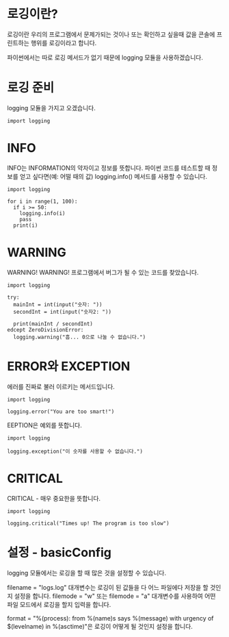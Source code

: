 # 로깅이란?
로깅이란 우리의 프로그램에서 문제가되는 것이나 또는 확인하고 싶을때 값을 콘솔에 프린트하는 행위를 로깅이라고 합니다.

파이썬에서는 따로 로깅 메서드가 없기 때문에 logging 모듈을 사용하겠습니다.

# 로깅 준비
logging 모듈을 가지고 오겠습니다.
```
import logging
```

# INFO
INFO는 INFORMATION의 약자이고 정보를 뜻합니다. 파이썬 코드를 테스트할 때 정보를 얻고 싶다면(예: 어떨 때의 값) logging.info() 메서드를 사용할 수 있습니다.

```
import logging

for i in range(1, 100):
  if i >= 50:
    logging.info(i)
    pass
  print(i)
```

# WARNING
WARNING! WARNING! 프로그램에서 버그가 될 수 있는 코드를 찾았습니다.

```
import logging

try:
  mainInt = int(input("숫자: "))
  secondInt = int(input("숫자2: "))

  print(mainInt / secondInt)
edcept ZeroDivisionError:
  logging.warning("흠... 0으로 나눌 수 없습니다.")
```

# ERROR와 EXCEPTION
에러를 진짜로 불러 이르키는 메서드입니다.

```
import logging

logging.error("You are too smart!")
```

EEPTION은 예외를 뜻합니다.

```
import logging

logging.exception("이 숫자를 사용할 수 없습니다.")
```

# CRITICAL
CRITICAL - 매우 중요한을 뜻합니다.

```
import logging

logging.critical("Times up! The program is too slow")
```

# 설정 - basicConfig
logging 모듈에서는 로깅을 할 때 많은 것을 설정할 수 있습니다.

filename = "logs.log" 대개변수는 로깅이 된 값들을 다 어느 파일에다 저장을 할 것인지 설정을 합니다. filemode = "w" 또는 filemode = "a" 대개변수를 사용하여 어떤 파일 모드에서 로깅을 할지 입력을 합니다.

format = "%(process): from %(name)s says %(message) with urgency of $(levelname) in %(asctime)"은 로깅이 어떻게 될 것인지 설정을 합니다.
